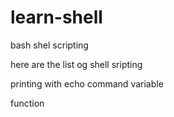 # learn-shell
bash shel scripting

here are the list og shell sripting

printing with echo command
variable

function
